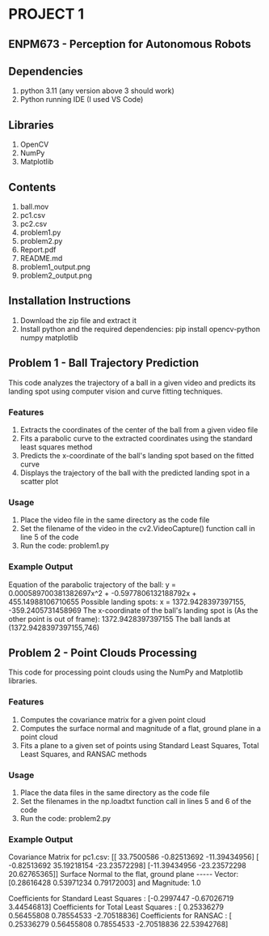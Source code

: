 # PROJECT 1
## ENPM673 - Perception for Autonomous Robots

## Dependencies
1. python 3.11 (any version above 3 should work)
2. Python running IDE (I used VS Code)

## Libraries
1. OpenCV
2. NumPy
3. Matplotlib

## Contents
1. ball.mov
2. pc1.csv
3. pc2.csv
4. problem1.py
5. problem2.py
6. Report.pdf
7. README.md
8. problem1_output.png
9. problem2_output.png

## Installation Instructions
1. Download the zip file and extract it
2. Install python and the required dependencies: pip install opencv-python numpy matplotlib

## Problem 1 - Ball Trajectory Prediction
This code analyzes the trajectory of a ball in a given video and predicts its landing spot using computer vision and curve fitting techniques.

### Features
1. Extracts the coordinates of the center of the ball from a given video file
2. Fits a parabolic curve to the extracted coordinates using the standard least squares method
3. Predicts the x-coordinate of the ball's landing spot based on the fitted curve
4. Displays the trajectory of the ball with the predicted landing spot in a scatter plot

### Usage
1. Place the video file in the same directory as the code file
2. Set the filename of the video in the cv2.VideoCapture() function call in line 5 of the code
3. Run the code: problem1.py

### Example Output

Equation of the parabolic trajectory of the ball: y = 0.000589700381382697x^2 + -0.5977806132188792x + 455.14988106710655
Possible landing spots: x = 1372.9428397397155, -359.2405731458969
The x-coordinate of the ball's landing spot is (As the other point is out of frame): 1372.9428397397155
The ball lands at (1372.9428397397155,746)

## Problem 2 - Point Clouds Processing
This code for processing point clouds using the NumPy and Matplotlib libraries. 

### Features
1. Computes the covariance matrix for a given point cloud
2. Computes the surface normal and magnitude of a flat, ground plane in a point cloud
3. Fits a plane to a given set of points using Standard Least Squares, Total Least Squares, and RANSAC methods

### Usage
1. Place the data files in the same directory as the code file
2. Set the filenames in the np.loadtxt function call in lines 5 and 6 of the code
3. Run the code: problem2.py

### Example Output

Covariance Matrix for pc1.csv:
 [[ 33.7500586   -0.82513692 -11.39434956]
 [ -0.82513692  35.19218154 -23.23572298]
 [-11.39434956 -23.23572298  20.62765365]]
Surface Normal to the flat, ground plane ----- Vector: [0.28616428 0.53971234 0.79172003] and Magnitude: 1.0
 
Coefficients for Standard Least Squares :  [-0.2997447  -0.67026719  3.44546813]
Coefficients for Total Least Squares :  [ 0.25336279  0.56455808  0.78554533 -2.70518836]
Coefficients for RANSAC :  [ 0.25336279  0.56455808  0.78554533 -2.70518836 22.53942768]
